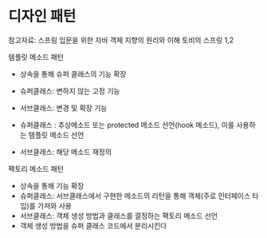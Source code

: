# 디자인 패턴

참고자료: 
스프링 입문을 위한 자바 객체 지향의 원리와 이해
토비의 스프링 1,2


템플릿 메소드 패턴
  - 상속을 통해 슈퍼 클래스의 기능 확장
  - 슈퍼클래스: 변하지 않는 고정 기능
  - 서브클래스: 변경 및 확장 기능
  
  - 슈퍼클래스 : 추상메소드 또는 protected 메소드 선언(hook 메소드), 이를 사용하는 템플릿 메소드 선언
  - 서브클래스: 해당 메소드 재정의
  
팩토리 메소드 패턴
  - 상속을 통해 기능 확장
  - 슈퍼클래스: 서브클래스에서 구현한 메소드의 리턴을 통해 객체(주로 인터페이스 타입)를 가져와 사용
  - 서브클래스: 객체 생성 방법과 클래스를 결정하는 팩토리 메소드 선언
  - 객체 생성 방법을 슈퍼 클래스 코드에서 분리시킨다
  
  
  
  
